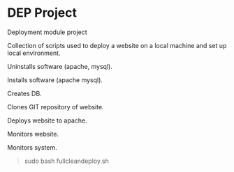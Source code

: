 DEP Project
==========

Deployment module project

Collection of scripts used to deploy a website on a local machine and set up local environment.

Uninstalls software (apache, mysql).

Installs software (apache mysql).

Creates DB.

Clones GIT repository of website.

Deploys website to apache.

Monitors website.

Monitors system.

> sudo bash fullcleandeploy.sh
